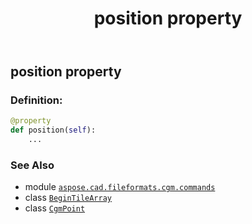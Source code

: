 ﻿---
title: position property
second_title: Aspose.CAD for Python via .NET API References
description: 
type: docs
weight: 200
url: /python-net/aspose.cad.fileformats.cgm.commands/begintilearray/position/
is_root: false
---

## position property

### Definition:
```python
@property
def position(self):
    ...
```

### See Also
* module [`aspose.cad.fileformats.cgm.commands`](../../)
* class [`BeginTileArray`](/cad/python-net/aspose.cad.fileformats.cgm.commands/begintilearray)
* class [`CgmPoint`](/cad/python-net/aspose.cad.fileformats.cgm.classes/cgmpoint)

